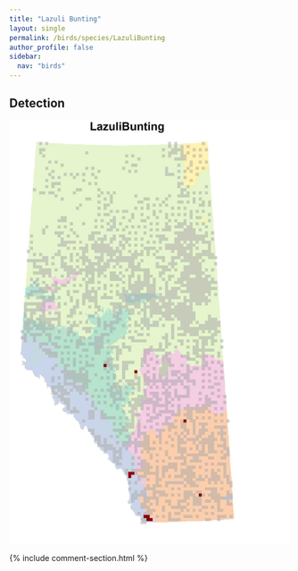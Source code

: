 ```yaml
---
title: "Lazuli Bunting"
layout: single
permalink: /birds/species/LazuliBunting
author_profile: false
sidebar:
  nav: "birds"
---
```


<h2>Detection</h2>

![](/assets/images/birds/LazuliBunting/det.jpg)

{% include comment-section.html %}
